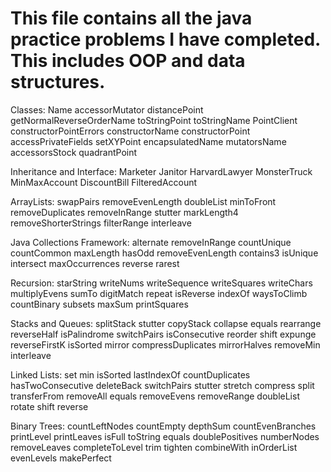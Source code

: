 # This file contains all the java practice problems I have completed. This includes OOP and data structures.
Classes:
Name
accessorMutator
distancePoint
getNormalReverseOrderName
toStringPoint
toStringName
PointClient
constructorPointErrors
constructorName
constructorPoint
accessPrivateFields
setXYPoint
encapsulatedName
mutatorsName
accessorsStock
quadrantPoint

Inheritance and Interface:
Marketer
Janitor
HarvardLawyer
MonsterTruck
MinMaxAccount
DiscountBill
FilteredAccount

ArrayLists:
swapPairs
removeEvenLength
doubleList
minToFront
removeDuplicates
removeInRange
stutter
markLength4
removeShorterStrings
filterRange
interleave
 
Java Collections Framework:
alternate
removeInRange
countUnique
countCommon
maxLength
hasOdd
removeEvenLength
contains3
isUnique
intersect
maxOccurrences
reverse
rarest

Recursion:
starString
writeNums
writeSequence
writeSquares
writeChars
multiplyEvens
sumTo
digitMatch
repeat
isReverse
indexOf
waysToClimb
countBinary
subsets
maxSum
printSquares

Stacks and Queues:
splitStack
stutter
copyStack
collapse
equals
rearrange
reverseHalf
isPalindrome
switchPairs
isConsecutive
reorder
shift
expunge
reverseFirstK
isSorted 
mirror
compressDuplicates
mirrorHalves
removeMin
interleave
 
Linked Lists:
set
min
isSorted
lastIndexOf
countDuplicates
hasTwoConsecutive
deleteBack
switchPairs
stutter
stretch
compress
split
transferFrom
removeAll
equals
removeEvens
removeRange
doubleList
rotate
shift
reverse
 
Binary Trees:
countLeftNodes
countEmpty
depthSum
countEvenBranches
printLevel
printLeaves
isFull
toString
equals
doublePositives
numberNodes
removeLeaves
completeToLevel
trim
tighten
combineWith
inOrderList
evenLevels
makePerfect

